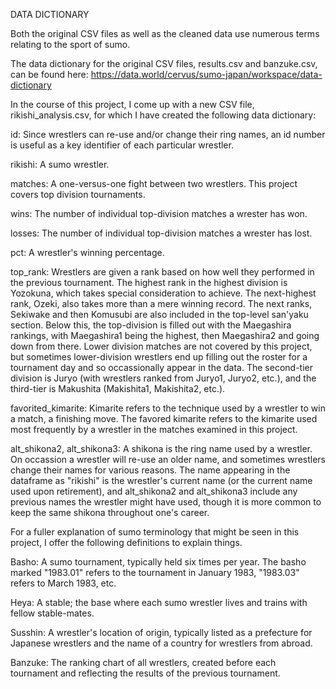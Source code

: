 DATA DICTIONARY

Both the original CSV files as well as the cleaned data use numerous terms relating to the sport of sumo.

The data dictionary for the original CSV files, results.csv and banzuke.csv, can be found here: https://data.world/cervus/sumo-japan/workspace/data-dictionary

In the course of this project, I come up with a new CSV file, rikishi_analysis.csv, for which I have created the following data dictionary:

id: Since wrestlers can re-use and/or change their ring names, an id number is useful as a key identifier of each particular wrestler.

rikishi: A sumo wrestler.

matches: A one-versus-one fight between two wrestlers. This project covers top division tournaments.

wins: The number of individual top-division matches a wrester has won.

losses: The number of individual top-division matches a wrester has lost.

pct: A wrestler's winning percentage.

top_rank: Wrestlers are given a rank based on how well they performed in the previous tournament. The highest rank in the highest division is Yozokuna, which takes special consideration to achieve. The next-highest rank, Ozeki, also takes more than a mere winning record. The next ranks, Sekiwake and then Komusubi are also included in the top-level san'yaku section. Below this, the top-division is filled out with the Maegashira rankings, with Maegashira1 being the highest, then Maegashira2 and going down from there. Lower division matches are not covered by this project, but sometimes lower-division wrestlers end up filling out the roster for a tournament day and so occassionally appear in the data. The second-tier division is Juryo (with wrestlers ranked from Juryo1, Juryo2, etc.), and the third-tier is Makushita (Makishita1, Makishita2, etc.).

favorited_kimarite: Kimarite refers to the technique used by a wrestler to win a match, a finishing move. The favored kimarite refers to the kimarite used most frequently by a wrestler in the matches examined in this project.

alt_shikona2, alt_shikona3: A shikona is the ring name used by a wrestler. On occassion a wrestler will re-use an older name, and sometimes wrestlers change their names for various reasons. The name appearing in the dataframe as "rikishi" is the wrestler's current name (or the current name used upon retirement), and alt_shikona2 and alt_shikona3 include any previous names the wrestler might have used, though it is more common to keep the same shikona throughout one's career.


For a fuller explanation of sumo terminology that might be seen in this project, I offer the following definitions to explain things.

Basho: A sumo tournament, typically held six times per year. The basho marked "1983.01" refers to the tournament in January 1983, "1983.03" refers to March 1983, etc.

Heya: A stable; the base where each sumo wrestler lives and trains with fellow stable-mates.

Susshin: A wrestler's location of origin, typically listed as a prefecture for Japanese wrestlers and the name of a country for wrestlers from abroad.

Banzuke: The ranking chart of all wrestlers, created before each tournament and reflecting the results of the previous tournament.


